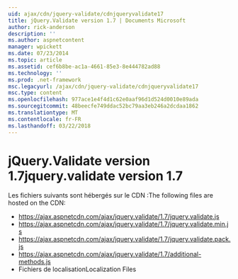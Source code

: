 ```yaml
---
uid: ajax/cdn/jquery-validate/cdnjqueryvalidate17
title: jQuery.Validate version 1.7 | Documents Microsoft
author: rick-anderson
description: ''
ms.author: aspnetcontent
manager: wpickett
ms.date: 07/23/2014
ms.topic: article
ms.assetid: cef6b8be-ac1a-4661-85e3-8e444782ad88
ms.technology: ''
ms.prod: .net-framework
msc.legacyurl: /ajax/cdn/jquery-validate/cdnjqueryvalidate17
msc.type: content
ms.openlocfilehash: 977ace1e4f4d1c62e0aaf96d1d524d0010e89ada
ms.sourcegitcommit: 48beecfe749ddac52bc79aa3eb246a2dcdaa1862
ms.translationtype: MT
ms.contentlocale: fr-FR
ms.lasthandoff: 03/22/2018
---
```

<a name="jqueryvalidate-version-17"></a><span data-ttu-id="3e379-102">jQuery.Validate version 1.7</span><span class="sxs-lookup"><span data-stu-id="3e379-102">jquery.validate version 1.7</span></span>
====================
<span data-ttu-id="3e379-103">Les fichiers suivants sont hébergés sur le CDN :</span><span class="sxs-lookup"><span data-stu-id="3e379-103">The following files are hosted on the CDN:</span></span>

- https://ajax.aspnetcdn.com/ajax/jquery.validate/1.7/jquery.validate.js
- https://ajax.aspnetcdn.com/ajax/jquery.validate/1.7/jquery.validate.min.js
- https://ajax.aspnetcdn.com/ajax/jquery.validate/1.7/jquery.validate.pack.js
- https://ajax.aspnetcdn.com/ajax/jquery.validate/1.7/additional-methods.js
- <span data-ttu-id="3e379-104">Fichiers de localisation</span><span class="sxs-lookup"><span data-stu-id="3e379-104">Localization Files</span></span>
